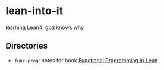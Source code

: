 # lean-into-it

learning Lean4, god knows why

## Directories

  * `func-prog`: notes for book [Functional Programming in Lean](https://lean-lang.org/functional_programming_in_lean/)

